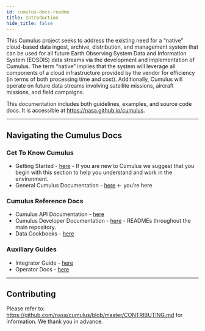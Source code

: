 ```yaml
---
id: cumulus-docs-readme
title: Introduction
hide_title: false
---
```


This Cumulus project seeks to address the existing need for a “native” cloud-based data ingest, archive, distribution, and management system that can be used for all future Earth Observing System Data and Information System (EOSDIS) data streams via the development and implementation of Cumulus. The term “native” implies that the system will leverage all components of a cloud infrastructure provided by the vendor for efficiency (in terms of both processing time and cost). Additionally, Cumulus will operate on future data streams involving satellite missions, aircraft missions, and field campaigns.

This documentation includes both guidelines, examples, and source code docs. It is accessible at <https://nasa.github.io/cumulus>.

---

## Navigating the Cumulus Docs

### Get To Know Cumulus

* Getting Started - [here](getting-started.md) - If you are new to Cumulus we suggest that you begin with this section to help you understand and work in the environment.
* General Cumulus Documentation - [here](README.md) <- you're here

### Cumulus Reference Docs

* Cumulus API Documentation - [here](https://nasa.github.io/cumulus-api)
* Cumulus Developer Documentation - [here](https://github.com/nasa/cumulus) - READMEs throughout the main repository.
* Data Cookbooks - [here](data-cookbooks/about-cookbooks.md)

### Auxiliary Guides

* Integrator Guide - [here](integrator-guide/about-int-guide.md)
* Operator Docs - [here](operator-docs/about-operator-docs.md)

---

## Contributing

Please refer to: <https://github.com/nasa/cumulus/blob/master/CONTRIBUTING.md> for information. We thank you in advance.
